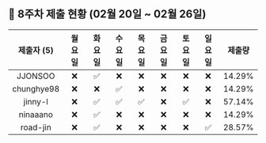 ## :pushpin: 8주차 제출 현황 (02월 20일 ~ 02월 26일)

| 제출자 (5) | 월요일 | 화요일 | 수요일 | 목요일 | 금요일 | 토요일 | 일요일 | 제출량 |
|:---:|:---:|:---:|:---:|:---:|:---:|:---:|:---:|:---:|
| JJONSOO |:x:|:white_check_mark:|:x:|:x:|:x:|:x:|:x:| 14.29% |
| chunghye98 |:x:|:x:|:white_check_mark:|:x:|:x:|:x:|:x:| 14.29% |
| jinny-l |:x:|:white_check_mark:|:white_check_mark:|:white_check_mark:|:x:|:white_check_mark:|:x:| 57.14% |
| ninaaano |:x:|:white_check_mark:|:x:|:x:|:x:|:x:|:x:| 14.29% |
| road-jin |:x:|:white_check_mark:|:x:|:x:|:x:|:x:|:white_check_mark:| 28.57% |

